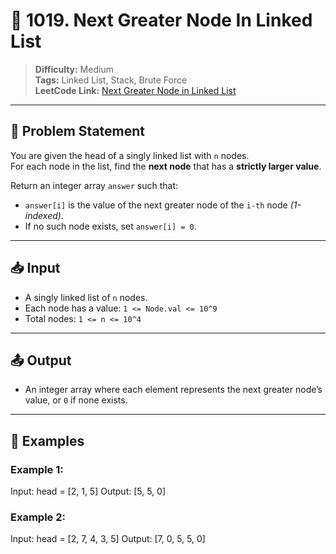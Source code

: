 # 🧠 1019. Next Greater Node In Linked List

> **Difficulty:** Medium  
> **Tags:** Linked List, Stack, Brute Force  
> **LeetCode Link:** [Next Greater Node in Linked List](https://leetcode.com/problems/next-greater-node-in-linked-list/)

---

## 📄 Problem Statement

You are given the head of a singly linked list with `n` nodes.  
For each node in the list, find the **next node** that has a **strictly larger value**.

Return an integer array `answer` such that:
- `answer[i]` is the value of the next greater node of the `i-th` node *(1-indexed)*.
- If no such node exists, set `answer[i] = 0`.

---

## 📥 Input

- A singly linked list of `n` nodes.
- Each node has a value: `1 <= Node.val <= 10^9`
- Total nodes: `1 <= n <= 10^4`

---

## 📤 Output

- An integer array where each element represents the next greater node’s value, or `0` if none exists.

---

## 🧪 Examples

### Example 1:
Input: head = [2, 1, 5]
Output: [5, 5, 0]


### Example 2:
Input: head = [2, 7, 4, 3, 5]
Output: [7, 0, 5, 5, 0]
